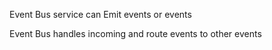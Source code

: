 Event Bus
service can Emit events or events

Event Bus handles incoming and route events to other events
